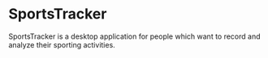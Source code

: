 SportsTracker
=============

SportsTracker is a desktop application for people which want to record and analyze their sporting activities.
